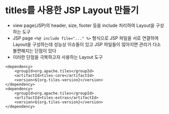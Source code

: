 # titles를 사용한 JSP Layout 만들기
* view page(JSP)의 header, size, footer 등을 include 처리하여 Layout을 구성하는 도구
* JSP page ```<%@ include file="..." %>``` 형식으로 JSP 파일을 서로 연결하여 Layout을 구성하는데 성능상 이슈들이 있고
	JSP 파일들이 많아지면 관리가 다소 불편해지는 단점이 있다
* 이러한 단점을 극복하고자 사용하는 Layout 도구

``` 
<dependency>
	<groupId>org.apache.tiles</groupId>
	<artifactId>tiles-core</artifactId>
	<version>${org.tiles-version}</version>
</dependency>
<dependency>
	<groupId>org.apache.tiles</groupId>
	<artifactId>tiles-extras</artifactId>
	<version>${org.tiles-version}</version>
</dependency>
```